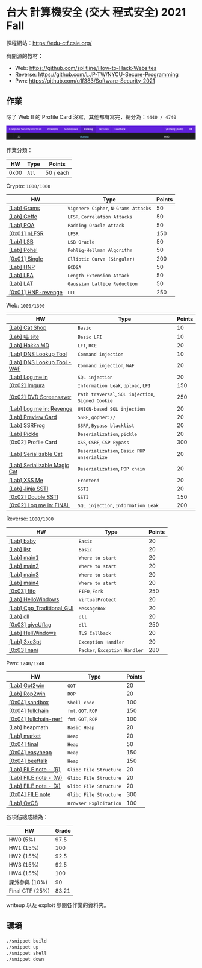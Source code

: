 # 台大 計算機安全 (交大 程式安全) 2021 Fall

課程網站：https://edu-ctf.csie.org/

有開源的教材：

- Web: https://github.com/splitline/How-to-Hack-Websites
- Reverse: https://github.com/LJP-TW/NYCU-Secure-Programming
- Pwn: https://github.com/u1f383/Software-Security-2021

## 作業

除了 Web II 的 Profile Card 沒寫，其他都有寫完，總分為：`4440 / 4740`

![](images/rank.png)

作業分類：

| HW   | Type  | Points    |
| ---- | ----- | --------- |
| 0x00 | `All` | 50 / each |

Crypto: `1000/1000`

| HW                                                                 | Type                                 | Points |
| ------------------------------------------------------------------ | ------------------------------------ | ------ |
| [[Lab] Grams](Crypto/Crypto%20I/%5BLab%5D%20Grams)                 | `Vigenere Cipher`, `N-Grams Attacks` | 50     |
| [[Lab] Geffe](Crypto/Crypto%20I/%5BLab%5D%20Geffe)                 | `LFSR`, `Correlation Attacks`        | 50     |
| [[Lab] POA](Crypto/Crypto%20I/%5BLab%5D%20POA)                     | `Padding Oracle Attack`              | 50     |
| [[0x01] nLFSR](Crypto/Crypto%20I/%5B0x01%5D%20nLFSR)               | `LFSR`                               | 150    |
| [[Lab] LSB](Crypto/Crypto%20II/%5BLab%5D%20LSB)                    | `LSB Oracle`                         | 50     |
| [[Lab] Pohel](Crypto/Crypto%20II/%5BLab%5D%20Pohel)                | `Pohlig-Hellman Algorithm`           | 50     |
| [[0x01] Single](Crypto/Crypto%20II/%5B0x01%5D%20Single)            | `Elliptic Curve (Singular)`          | 200    |
| [[Lab] HNP](Crypto/Crypto%20III/%5BLab%5D%20HNP)                   | `ECDSA`                              | 50     |
| [[Lab] LEA](Crypto/Crypto%20III/%5BLab%5D%20LEA)                   | `Length Extension Attack`            | 50     |
| [[Lab] LAT](Crypto/Crypto%20III/%5BLab%5D%20LAT)                   | `Gaussian Lattice Reduction`         | 50     |
| [[0x01] HNP-revenge](Crypto/Crypto%20III/%5B0x01%5D%20HNP-revenge) | `LLL`                                | 250    |

Web: `1000/1300`

| HW                                                                                   | Type                                               | Points |
| ------------------------------------------------------------------------------------ | -------------------------------------------------- | ------ |
| [[Lab] Cat Shop](Web/Web%20I/%5BLab%5D%20Cat%20Shop)                                 | `Basic`                                            | 10     |
| [[Lab] 喵 site](Web/Web%20I/%5BLab%5D%20喵%20site)                                   | `Basic LFI`                                        | 10     |
| [[Lab] Hakka MD](Web/Web%20I/%5BLab%5D%20Hakka%20MD)                                 | `LFI`, `RCE`                                       | 20     |
| [[Lab] DNS Lookup Tool](Web/Web%20I/%5BLab%5D%20DNS%20Lookup%20Tool)                 | `Command injection`                                | 10     |
| [[Lab] DNS Lookup Tool - WAF](Web/Web%20I/%5BLab%5D%20DNS%20Lookup%20Tool%20-%20WAF) | `Command injection`, `WAF`                         | 20     |
| [[Lab] Log me in](Web/Web%20I/%5BLab%5D%20Log%20me%20in)                             | `SQL injection`                                    | 20     |
| [[0x02] Imgura](Web/Web%20I/%5B0x02%5D%20Imgura)                                     | `Information Leak`, `Upload`, `LFI`                | 150    |
| [[0x02] DVD Screensaver](Web/Web%20I/%5B0x02%5D%20DVD%20Screensaver)                 | `Path traversal`, `SQL injection`, `Signed Cookie` | 250    |
| [[Lab] Log me in: Revenge](Web/Web%20II/%5BLab%5D%20Log%20me%20in%20Revenge)         | `UNION-based SQL injection`                        | 20     |
| [[Lab] Preview Card](Web/Web%20II/%5BLab%5D%20Preview%20Card)                        | `SSRF`, `gopher://`                                | 20     |
| [[Lab] SSRFrog](Web/Web%20II/%5BLab%5D%20SSRFrog)                                    | `SSRF`, `Bypass blacklist`                         | 20     |
| [[Lab] Pickle](Web/Web%20III/%5BLab%5D%20Pickle)                                     | `Deserialization`, `pickle`                        | 20     |
| [0x02] Profile Card                                                                  | `XSS`, `CSRF`, `CSP Bypass`                        | 300    |
| [[Lab] Serializable Cat](Web/Web%20III/%5BLab%5D%20Serializable%20Cat)               | `Deserialization`, `Basic PHP unserialize`         | 20     |
| [[Lab] Serializable Magic Cat](Web/Web%20III/%5BLab%5D%20Serializable%20Magic%20Cat) | `Deserialization`, `POP chain`                     | 20     |
| [[Lab] XSS Me](Web/Web%20III/%5BLab%5D%20XSS%20Me)                                   | `Frontend`                                         | 20     |
| [[Lab] Jinja SSTI](Web/Web%20III/%5BLab%5D%20Jinja%20SSTI)                           | `SSTI`                                             | 20     |
| [[0x02] Double SSTI](Web/Web%20III/%5B0x02%5D%20Double%20SSTI)                       | `SSTI`                                             | 150    |
| [[0x02] Log me in: FINAL](Web/Web%20III/%5B0x02%5D%20Log%20me%20in%20FINAL)          | `SQL injection`, `Information Leak`                | 200    |

Reverse: `1000/1000`

| HW                                                                                | Type                          | Points |
| --------------------------------------------------------------------------------- | ----------------------------- | ------ |
| [[Lab] baby](Reverse/Reverse%20I/%5BLab%5D%20baby)                                | `Basic`                       | 20     |
| [[Lab] list](Reverse/Reverse%20I/%5BLab%5D%20list)                                | `Basic`                       | 20     |
| [[Lab] main1](Reverse/Reverse%20I/%5BLab%5D%20main1)                              | `Where to start`              | 20     |
| [[Lab] main2](Reverse/Reverse%20I/%5BLab%5D%20main2)                              | `Where to start`              | 20     |
| [[Lab] main3](Reverse/Reverse%20I/%5BLab%5D%20main3)                              | `Where to start`              | 20     |
| [[Lab] main4](Reverse/Reverse%20I/%5BLab%5D%20main4)                              | `Where to start`              | 20     |
| [[0x03] fifo](Reverse/Reverse%20I/%5B0x03%5D%20fifo)                              | `FIFO`, `Fork`                | 250    |
| [[Lab] HelloWindows](Reverse/Reverse%20II/%5BLab%5D%20HelloWindows)               | `VirtualProtect`              | 20     |
| [[Lab] Cpp_Traditional_GUI](Reverse/Reverse%20II/%5BLab%5D%20Cpp_Traditional_GUI) | `MessageBox`                  | 20     |
| [[Lab] dll](Reverse/Reverse%20II/%5BLab%5D%20dll)                                 | `dll`                         | 20     |
| [[0x03] giveUflag](Reverse/Reverse%20II/%5B0x03%5D%20giveUflag)                   | `dll`                         | 250    |
| [[Lab] HellWindows](Reverse/Reverse%20III/%5BLab%5D%20HellWindows)                | `TLS Callback`                | 20     |
| [[Lab] 3xc3pt](Reverse/Reverse%20III/%5BLab%5D%203xc3pt)                          | `Exception Handler`           | 20     |
| [[0x03] nani](Reverse/Reverse%20III/%5B0x03%5D%20nani)                            | `Packer`, `Exception Handler` | 280    |

Pwn: `1240/1240`

| HW                                                                         | Type                   | Points |
| -------------------------------------------------------------------------- | ---------------------- | ------ |
| [[Lab] Got2win](Pwn/Pwn%20I/%5BLab%5D%20Got2win)                           | `GOT`                  | 20     |
| [[Lab] Rop2win](Pwn/Pwn%20I/%5BLab%5D%20Rop2win)                           | `ROP`                  | 20     |
| [[0x04] sandbox](Pwn/Pwn%20I/%5B0x04%5D%20sandbox)                         | `Shell code`           | 100    |
| [[0x04] fullchain](Pwn/Pwn%20I/%5B0x04%5D%20fullchain)                     | `fmt`, `GOT`, `ROP`    | 150    |
| [[0x04] fullchain-nerf](Pwn/Pwn%20I/%5B0x04%5D%20fullchain-nerf)           | `fmt`, `GOT`, `ROP`    | 100    |
| [Lab] heapmath                                                             | `Basic Heap`           | 20     |
| [[Lab] market](Pwn/Pwn%20II/%5BLab%5D%20market)                            | `Heap`                 | 20     |
| [[0x04] final](Pwn/Pwn%20II/%5B0x04%5D%20final)                            | `Heap`                 | 50     |
| [[0x04] easyheap](Pwn/Pwn%20II/%5B0x04%5D%20easyheap)                      | `Heap`                 | 150    |
| [[0x04] beeftalk](Pwn/Pwn%20II/%5B0x04%5D%20beeftalk)                      | `Heap`                 | 150    |
| [[Lab] FILE note - (R)](<Pwn/Pwn%20III/%5BLab%5D%20FILE%20note%20-%20(R)>) | `Glibc File Structure` | 20     |
| [[Lab] FILE note - (W)](<Pwn/Pwn%20III/%5BLab%5D%20FILE%20note%20-%20(W)>) | `Glibc File Structure` | 20     |
| [[Lab] FILE note - (X)](<Pwn/Pwn%20III/%5BLab%5D%20FILE%20note%20-%20(X)>) | `Glibc File Structure` | 20     |
| [[0x04] FILE note](Pwn/Pwn%20III/%5B0x04%5D%20FILE%20note)                 | `Glibc File Structure` | 300    |
| [[Lab] OvO8](Pwn/Pwn%20III/%5BLab%5D%20OvO8)                               | `Browser Exploitation` | 100    |

各項佔總成績為：

| HW              | Grade |
| --------------- | ----- |
| HW0 (5%)        | 97.5  |
| HW1 (15%)       | 100   |
| HW2 (15%)       | 92.5  |
| HW3 (15%)       | 92.5  |
| HW4 (15%)       | 100   |
| 課外參與 (10%)  | 90    |
| Final CTF (25%) | 83.21 |

writeup 以及 exploit 參閱各作業的資料夾。

## 環境

```
./snippet build
./snippet up
./snippet shell
./snippet down
```
